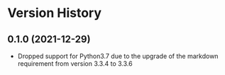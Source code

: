 # Version History


## 0.1.0 (2021-12-29)

- Dropped support for Python3.7 due to the upgrade of the markdown requirement from version 3.3.4 to 3.3.6
